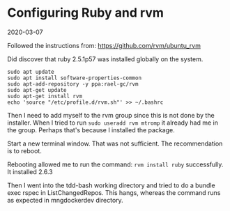 # Configuring Ruby and rvm

2020-03-07

Followed the instructions from: https://github.com/rvm/ubuntu_rvm

Did discover that ruby 2.5.1p57 was installed globally on the system.

```
sudo apt update
sudo apt install software-properties-common
sudo apt-add-repository -y ppa:rael-gc/rvm
sudo apt-get update
sudo apt-get install rvm
echo 'source "/etc/profile.d/rvm.sh"' >> ~/.bashrc
```

Then I need to add myself to the rvm group since this is not done by the installer.
When I tried to run `sudo useradd rvm mtromp` it already had me in the group. Perhaps that's because
I installed the package.

Start a new terminal window. That was not sufficient. The recommendation is to reboot.

Rebooting allowed me to run the command: `rvm install ruby` successfully. It installed 2.6.3

Then I went into the tdd-bash working directory and tried to do a bundle exec rspec in ListChangedRepos. This hangs, whereas
the command runs as expected in mngdockerdev directory.
